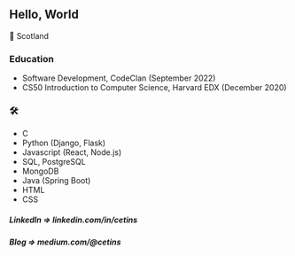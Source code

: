 ## Hello, World

:scotland: Scotland

### Education

* Software Development, CodeClan (September 2022)
* CS50 Introduction to Computer Science, Harvard EDX (December 2020)

### 	:hammer_and_wrench: 

* C 
* Python (Django, Flask)
* Javascript (React, Node.js)
* SQL, PostgreSQL
* MongoDB
* Java (Spring Boot)
* HTML
* CSS

##### LinkedIn  =>  linkedin.com/in/cetins
##### Blog      =>  medium.com/@cetins
